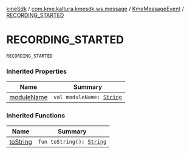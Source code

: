 [kmeSdk](../../index.md) / [com.kme.kaltura.kmesdk.ws.message](../index.md) / [KmeMessageEvent](index.md) / [RECORDING_STARTED](./-r-e-c-o-r-d-i-n-g_-s-t-a-r-t-e-d.md)

# RECORDING_STARTED

`RECORDING_STARTED`

### Inherited Properties

| Name | Summary |
|---|---|
| [moduleName](module-name.md) | `val moduleName: `[`String`](https://kotlinlang.org/api/latest/jvm/stdlib/kotlin/-string/index.html) |

### Inherited Functions

| Name | Summary |
|---|---|
| [toString](to-string.md) | `fun toString(): `[`String`](https://kotlinlang.org/api/latest/jvm/stdlib/kotlin/-string/index.html) |
